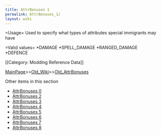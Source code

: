 ```yaml
---
title: AttrBonuses 1
permalink: AttrBonuses_1/
layout: wiki
---
```

=Usage=
Used to specify what types of attributes special immigrants may have

=Valid values=
*DAMAGE
*SPELL_DAMAGE
*RANGED_DAMAGE
*DEFENCE

[[Category: Modding Reference Data]]

[MainPage](/keeperrl_wiki/ "wikilink")>>[Old_Wiki](/keeperrl_wiki/Old_Wiki "wikilink")>>[Old_AttrBonuses](/keeperrl_wiki/Old_AttrBonuses "wikilink")

Other items in this section
-    [AttrBonuses 0](/keeperrl_wiki/AttrBonuses_0 "wikilink")
-    [AttrBonuses 2](/keeperrl_wiki/AttrBonuses_2 "wikilink")
-    [AttrBonuses 3](/keeperrl_wiki/AttrBonuses_3 "wikilink")
-    [AttrBonuses 4](/keeperrl_wiki/AttrBonuses_4 "wikilink")
-    [AttrBonuses 5](/keeperrl_wiki/AttrBonuses_5 "wikilink")
-    [AttrBonuses 6](/keeperrl_wiki/AttrBonuses_6 "wikilink")
-    [AttrBonuses 7](/keeperrl_wiki/AttrBonuses_7 "wikilink")
-    [AttrBonuses 8](/keeperrl_wiki/AttrBonuses_8 "wikilink")

